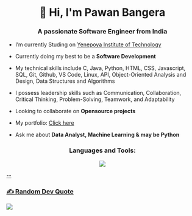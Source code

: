 <h1 align="center">👋 Hi, I'm Pawan Bangera</h1>
<h3 align="center">A passionate Software Engineer from India</h3>

- I’m currently Studing on [Yenepoya Institute of Technology](https://www.yit.edu.in/)

- Currently doing my best to be a **Software Development**

- My technical skills include C, Java, Python, HTML, CSS, Javascript, SQL, Git, Github, VS Code, Linux, API, Object-Oriented Analysis and Design, Data Structures and Algorithms

- I possess leadership skills such as Communication, Collaboration, Critical Thinking, Problem-Solving, Teamwork, and Adaptability

- Looking to collaborate on **Opensource projects**

- My portfolio: [Click here](https://bangera.vercel.app/)

- Ask me about **Data Analyst, Machine Learning & may be Python**


<h3 align="center">Languages and Tools:</h3>
<p align="center">
	<p align="center">
	<a href="https://skillicons.dev">
    		<img src="https://skillicons.dev/icons?i=anaconda,androidstudio,aws,c,css,docker,express,firebase,figma,git,github,go,html,js,mongodb,mysql,nodejs,postgres,py,tailwind,vscode&perline=6" />
		
  	
</p>

--

### ✍️ Random Dev Quote
![](https://quotes-github-readme.vercel.app/api?type=horizontal&theme=radical)



